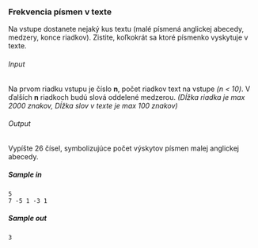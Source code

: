 ### Frekvencia písmen v texte
Na vstupe dostanete nejaký kus textu (malé písmená anglickej abecedy, medzery, konce riadkov). Zistite, koľkokrát sa ktoré písmenko vyskytuje v texte.

###### Input
Na prvom riadku vstupu je číslo **n**, počet riadkov text na vstupe *(n < 10)*. V ďalších **n** riadkoch budú slová oddelené medzerou. *(Dĺžka riadka je max 2000 znakov, Dĺžka slov v texte je max 100 znakov)*

###### Output
Vypíšte 26 čísel, symbolizujúce počet výskytov písmen malej anglickej abecedy.

##### Sample in
```
5
7 -5 1 -3 1
```

##### Sample out
```
3
```
